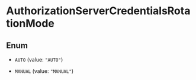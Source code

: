 

# AuthorizationServerCredentialsRotationMode

## Enum


* `AUTO` (value: `"AUTO"`)

* `MANUAL` (value: `"MANUAL"`)



